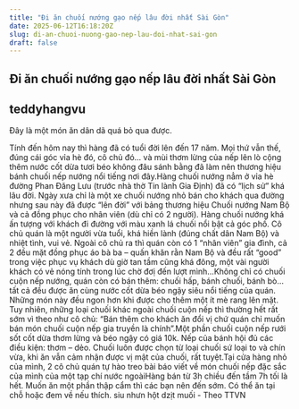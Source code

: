 ```yaml
---
title: "Đi ăn chuối nướng gạo nếp lâu đời nhất Sài Gòn"
date: 2025-06-12T16:18:20Z
slug: di-an-chuoi-nuong-gao-nep-lau-doi-nhat-sai-gon
draft: false
---
```


## Đi ăn chuối nướng gạo nếp lâu đời nhất Sài Gòn

## teddyhangvu

Đây là một món ăn dân dã quá bỏ qua được.

Tính đến hôm nay thì hàng đã có tuổi đời lên đến 17 năm. Mọi thứ vẫn thế, đúng cái góc vỉa hè đó, cô chủ đó… và mùi thơm lừng của nếp lên lò cộng thêm nước cốt dừa tươi béo không đâu sánh bằng đã làm nên thương hiệu bánh chuối nếp nướng nổi tiếng nơi đây.Hàng chuối nướng nẳm ở vỉa hè đường Phan Đăng Lưu (trước nhà thờ Tin lành Gia Định) đã có “lịch sử” khá lâu đời. Ngày xưa chỉ là một xe chuối nướng nhỏ bán cho khách qua đường nhưng sau này đã được “lên đời” với bảng thương hiệu Chuối nướng Nam Bộ và cả đồng phục cho nhân viên (dù chỉ có 2 người). 
Hàng chuối nướng khá ấn tượng với khách đi đường với màu xanh lá chuối nổi bật cả góc phố. Cô chủ quán là một người vừa tuổi, khá hiền lành (đúng chất dân Nam Bộ) và nhiệt tình, vui vẻ. Ngoài cô chủ ra thì quán còn có 1 “nhân viên” gia đình, cả 2 đều mặt đồng phục áo bà ba – quấn khăn rằn Nam Bộ và đều rất “good” trong việc phục vụ khách dù giờ tan tầm cũng khá đông, một vài người khách có vẻ nóng tính trong lúc chờ đơị đến lượt mình…Không chỉ có chuối cuộn nếp nướng, quán còn có bán thêm: chuối hấp, bánh chuối, bánh bò… tất cả đều được ăn cùng nước cốt dừa béo ngậy siêu nổi tiếng của quán. Những món này đều ngon hơn khi được cho thêm một ít mè rang lên mặt. Tuy nhiên, những loại chuối khác ngoài chuối cuộn nếp thì thường hết rất sớm vì theo như cô chủ: “Bán thêm cho khách ăn đổi vị chứ quán chỉ muốn bán món chuối cuộn nếp gia truyền là chính”.Một phần chuối cuộn nếp rưới sốt cốt dừa thơm lừng và béo ngậy có giá 10k. Nếp của bánh hội đủ các điều kiện: thơm – dẻo. Chuối luôn được chọn từ loại chuối sứ loại to và chín vừa, khi ăn vẫn cảm nhận được vị mật của chuối, rất tuyệt.Tại cửa hàng nhỏ của mình, 2 cô chủ quán tự hào treo bài báo viết về món chuối nếp đặc sắc của mình của một tạp chí nước ngoàiHàng bán từ 3h chiều đến tầm 7h tối là hết. Muốn ăn một phần thập cẩm thì các bạn nên đến sớm. Có thể ăn tại chỗ hoặc đem về nếu thích.
 siu nhưn hột dzịt muối - Theo TTVN